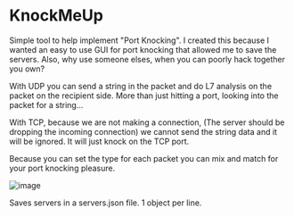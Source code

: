 # KnockMeUp

Simple tool to help implement "Port Knocking".
I created this because I wanted an easy to use GUI for port knocking that allowed me to save the servers.
Also, why use someone elses, when you can poorly hack together you own?

With UDP you can send a string in the packet and do L7 analysis on the packet on the recipient side.
More than just hitting a port, looking into the packet for a string...

With TCP, because we are not making a connection, (The server should be dropping the incoming connection) we cannot send the string data and it will be ignored.
It will just knock on the TCP port.

Because you can set  the type for each packet you can mix and match for your port knocking pleasure.

![image](https://user-images.githubusercontent.com/9368955/182544064-62ca74e7-acf7-42d3-8604-fa082ebdc9fb.png)

Saves servers in a servers.json file. 1 object per line.
